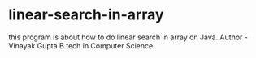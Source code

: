 # linear-search-in-array
this program is about how to do linear search in array on Java.
Author - Vinayak Gupta B.tech in Computer Science
